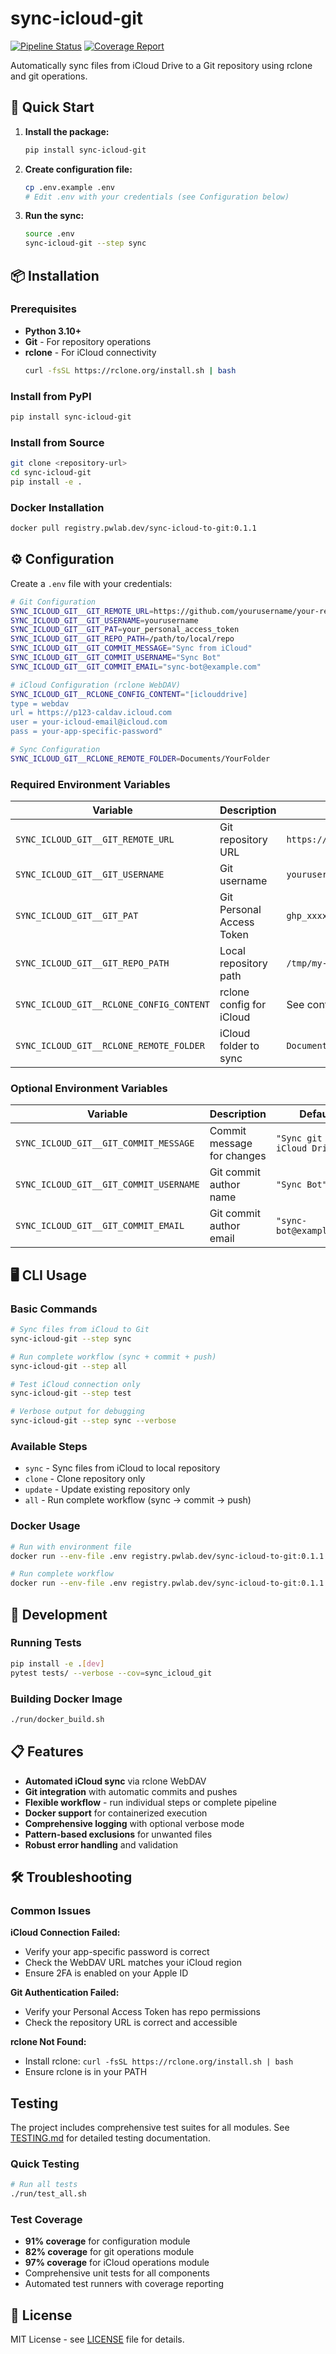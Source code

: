 # sync-icloud-git

[![Pipeline Status](https://git.pwlab.dev/homelab/sync-icloud-git/badges/main/pipeline.svg)](https://git.pwlab.dev/homelab/sync-icloud-git/-/pipelines)
[![Coverage Report](https://git.pwlab.dev/homelab/sync-icloud-git/badges/main/coverage.svg)](https://git.pwlab.dev/homelab/sync-icloud-git/-/jobs)

Automatically sync files from iCloud Drive to a Git repository using rclone and git operations.

## 🚀 Quick Start

1. **Install the package:**
   ```bash
   pip install sync-icloud-git
   ```

2. **Create configuration file:**
   ```bash
   cp .env.example .env
   # Edit .env with your credentials (see Configuration below)
   ```

3. **Run the sync:**
   ```bash
   source .env
   sync-icloud-git --step sync
   ```

## 📦 Installation

### Prerequisites
- **Python 3.10+** 
- **Git** - For repository operations
- **rclone** - For iCloud connectivity
  ```bash
  curl -fsSL https://rclone.org/install.sh | bash
  ```

### Install from PyPI
```bash
pip install sync-icloud-git
```

### Install from Source
```bash
git clone <repository-url>
cd sync-icloud-git
pip install -e .
```

### Docker Installation
```bash
docker pull registry.pwlab.dev/sync-icloud-to-git:0.1.1
```

## ⚙️ Configuration

Create a `.env` file with your credentials:

```bash
# Git Configuration
SYNC_ICLOUD_GIT__GIT_REMOTE_URL=https://github.com/yourusername/your-repo.git
SYNC_ICLOUD_GIT__GIT_USERNAME=yourusername
SYNC_ICLOUD_GIT__GIT_PAT=your_personal_access_token
SYNC_ICLOUD_GIT__GIT_REPO_PATH=/path/to/local/repo
SYNC_ICLOUD_GIT__GIT_COMMIT_MESSAGE="Sync from iCloud"
SYNC_ICLOUD_GIT__GIT_COMMIT_USERNAME="Sync Bot"
SYNC_ICLOUD_GIT__GIT_COMMIT_EMAIL="sync-bot@example.com"

# iCloud Configuration (rclone WebDAV)
SYNC_ICLOUD_GIT__RCLONE_CONFIG_CONTENT="[iclouddrive]
type = webdav
url = https://p123-caldav.icloud.com
user = your-icloud-email@icloud.com
pass = your-app-specific-password"

# Sync Configuration
SYNC_ICLOUD_GIT__RCLONE_REMOTE_FOLDER=Documents/YourFolder
```

### Required Environment Variables

| Variable | Description | Example |
|----------|-------------|---------|
| `SYNC_ICLOUD_GIT__GIT_REMOTE_URL` | Git repository URL | `https://github.com/user/repo.git` |
| `SYNC_ICLOUD_GIT__GIT_USERNAME` | Git username | `yourusername` |
| `SYNC_ICLOUD_GIT__GIT_PAT` | Git Personal Access Token | `ghp_xxxxxxxxxxxx` |
| `SYNC_ICLOUD_GIT__GIT_REPO_PATH` | Local repository path | `/tmp/my-repo` |
| `SYNC_ICLOUD_GIT__RCLONE_CONFIG_CONTENT` | rclone config for iCloud | See configuration example above |
| `SYNC_ICLOUD_GIT__RCLONE_REMOTE_FOLDER` | iCloud folder to sync | `Documents/MyFolder` |

### Optional Environment Variables

| Variable | Description | Default | Example |
|----------|-------------|---------|---------|
| `SYNC_ICLOUD_GIT__GIT_COMMIT_MESSAGE` | Commit message for changes | `"Sync git with iCloud Drive"` | `"Sync from iCloud"` |
| `SYNC_ICLOUD_GIT__GIT_COMMIT_USERNAME` | Git commit author name | `"Sync Bot"` | `"iCloud Sync Bot"` |
| `SYNC_ICLOUD_GIT__GIT_COMMIT_EMAIL` | Git commit author email | `"sync-bot@example.com"` | `"bot@company.com"` |

## 🖥️ CLI Usage

### Basic Commands

```bash
# Sync files from iCloud to Git
sync-icloud-git --step sync

# Run complete workflow (sync + commit + push)
sync-icloud-git --step all

# Test iCloud connection only
sync-icloud-git --step test

# Verbose output for debugging
sync-icloud-git --step sync --verbose
```

### Available Steps

- `sync` - Sync files from iCloud to local repository
- `clone` - Clone repository only
- `update` - Update existing repository only
- `all` - Run complete workflow (sync → commit → push)

### Docker Usage

```bash
# Run with environment file
docker run --env-file .env registry.pwlab.dev/sync-icloud-to-git:0.1.1 --step sync

# Run complete workflow
docker run --env-file .env registry.pwlab.dev/sync-icloud-to-git:0.1.1 --step all
```

## 🔧 Development

### Running Tests
```bash
pip install -e .[dev]
pytest tests/ --verbose --cov=sync_icloud_git
```

### Building Docker Image
```bash
./run/docker_build.sh
```

## 📋 Features

- **Automated iCloud sync** via rclone WebDAV
- **Git integration** with automatic commits and pushes
- **Flexible workflow** - run individual steps or complete pipeline
- **Docker support** for containerized execution
- **Comprehensive logging** with optional verbose mode
- **Pattern-based exclusions** for unwanted files
- **Robust error handling** and validation

## 🛠️ Troubleshooting

### Common Issues

**iCloud Connection Failed:**
- Verify your app-specific password is correct
- Check the WebDAV URL matches your iCloud region
- Ensure 2FA is enabled on your Apple ID

**Git Authentication Failed:**
- Verify your Personal Access Token has repo permissions
- Check the repository URL is correct and accessible

**rclone Not Found:**
- Install rclone: `curl -fsSL https://rclone.org/install.sh | bash`
- Ensure rclone is in your PATH

## Testing

The project includes comprehensive test suites for all modules. See [TESTING.md](TESTING.md) for detailed testing documentation.

### Quick Testing

```bash
# Run all tests
./run/test_all.sh
```

### Test Coverage

- **91% coverage** for configuration module
- **82% coverage** for git operations module
- **97% coverage** for iCloud operations module
- Comprehensive unit tests for all components
- Automated test runners with coverage reporting

## 📄 License

MIT License - see [LICENSE](LICENSE) file for details.
